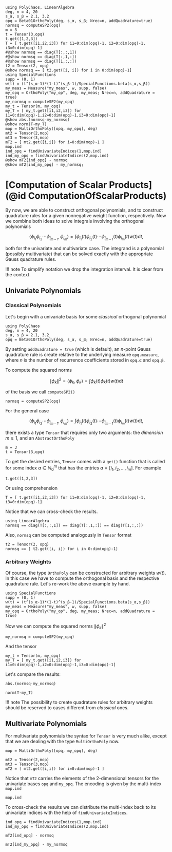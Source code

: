 ```@setup mysetup
using PolyChaos, LinearAlgebra
deg, n = 4, 20
s_α, s_β = 2.1, 3.2
opq = Beta01OrthoPoly(deg, s_α, s_β; Nrec=n, addQuadrature=true)
normsq = computeSP2(opq)
m = 3
t = Tensor(3,opq)
t.get([1,2,3])
T = [ t.get([i1,i2,i3]) for i1=0:dim(opq)-1, i2=0:dim(opq)-1, i3=0:dim(opq)-1]
#@show normsq == diag(T[:,:,1])
#@show normsq == diag(T[:,1,:])
#@show normsq == diag(T[1,:,:])
t2 = Tensor(2, opq)
@show normsq == [ t2.get([i, i]) for i in 0:dim(opq)-1]
using SpecialFunctions
supp = (0, 1)
w(t) = (t^(s_α-1)*(1-t)^(s_β-1)/SpecialFunctions.beta(s_α,s_β))
my_meas = Measure("my_meas", w, supp, false)
my_opq = OrthoPoly("my_op", deg, my_meas; Nrec=n, addQuadrature = true)
my_normsq = computeSP2(my_opq)
my_t = Tensor(m, my_opq)
my_T = [ my_t.get([i1,i2,i3]) for i1=0:dim(opq)-1,i2=0:dim(opq)-1,i3=0:dim(opq)-1]
@show abs.(normsq-my_normsq)
@show norm(T-my_T)
mop = MultiOrthoPoly([opq, my_opq], deg)
mt2 = Tensor(2,mop)
mt3 = Tensor(3,mop)
mT2 = [ mt2.get([i,i]) for i=0:dim(mop)-1 ]
mop.ind
ind_opq = findUnivariateIndices(1,mop.ind)
ind_my_opq = findUnivariateIndices(2,mop.ind)
@show mT2[ind_opq] - normsq
@show mT2[ind_my_opq] - my_normsq;
```
# [Computation of Scalar Products](@id ComputationOfScalarProducts)
By now, we are able to construct orthogonal polynomials, and to construct quadrature rules for a given nonnegative weight function, respectively.
Now we combine both ideas to solve integrals involving the orthogonal polynomials
```math
\langle \phi_{i_1} \phi_{i_2} \cdots \phi_{i_{m-1}}, \phi_{i_m} \rangle
= \int \phi_{i_1}(t) \phi_{i_2}(t) \cdots \phi_{i_{m-1}}(t) \phi_{i_m}(t) w(t) \mathrm{d} t,
```
both for the univariate and multivariate case.
The integrand is a polynomial (possibly multivariate) that can be solved exactly with the appropriate Gauss quadrature rules.

!!! note
    To simplify notation we drop the integration interval.
    It is clear from the context.


## Univariate Polynomials
### Classical Polynomials
Let's begin with a univariate basis for some *classical* orthogonal polynomial


```@example mysetup
using PolyChaos
deg, n = 4, 20
s_α, s_β = 2.1, 3.2
opq = Beta01OrthoPoly(deg, s_α, s_β; Nrec=n, addQuadrature=true)
```

By setting `addQuadrature = true` (which is default), an $n$-point Gauss quadrature rule is create relative to the underlying measure `opq.measure`, where $n$ is the number of recurrence coefficients stored in `opq.α` and `opq.β`.

To compute the squared norms
```math
\| \phi_k \|^2 = \langle \phi_k, \phi_k  \rangle
= \int \phi_k(t) \phi_k(t) w(t) \mathrm{d} t
```

of the basis we call `computeSP2()`


```@example mysetup
normsq = computeSP2(opq)
```

For the general case
```math
\langle \phi_{i_1} \phi_{i_2} \cdots \phi_{i_{m-1}}, \phi_{i_m} \rangle
= \int \phi_{i_1}(t) \phi_{i_2}(t) \cdots \phi_{i_{m-1}}(t) \phi_{i_m}(t) w(t) \mathrm{d} t,
```
there exists a type `Tensor` that requires only two arguments: the *dimension* $m \geq 1$, and an `AbstractOrthoPoly`


```@example mysetup
m = 3
t = Tensor(3,opq)
```

To get the desired entries, `Tensor` comes with a `get()` function that is called for some index $a \in \mathbb{N}_0^m$ that has the entries $a = [i_1, i_2, \dots, i_m]$.
For example



```@example mysetup
t.get([1,2,3])
```

Or using comprehension


```@example mysetup
T = [ t.get([i1,i2,i3]) for i1=0:dim(opq)-1, i2=0:dim(opq)-1, i3=0:dim(opq)-1]
```

Notice that we can cross-check the results.


```@example mysetup
using LinearAlgebra
normsq == diag(T[:,:,1]) == diag(T[:,1,:]) == diag(T[1,:,:])
```

Also, `normsq` can be computed analogously in `Tensor` format


```@example mysetup
t2 = Tensor(2, opq)
normsq == [ t2.get([i, i]) for i in 0:dim(opq)-1]
```

### Arbitrary Weights
Of course, the type `OrthoPoly` can be constructed for arbitrary weights $w(t)$.
In this case we have to compute the orthogonal basis and the respective quadrature rule.
Let's re-work the above example by hand.


```@example mysetup
using SpecialFunctions
supp = (0, 1)
w(t) = (t^(s_α-1)*(1-t)^(s_β-1)/SpecialFunctions.beta(s_α,s_β))
my_meas = Measure("my_meas", w, supp, false)
my_opq = OrthoPoly("my_op", deg, my_meas; Nrec=n, addQuadrature = true)
```

Now we can compute the squared norms $\| \phi_k \|^2$


```@example mysetup
my_normsq = computeSP2(my_opq)
```

And the tensor


```@example mysetup
my_t = Tensor(m, my_opq)
my_T = [ my_t.get([i1,i2,i3]) for i1=0:dim(opq)-1,i2=0:dim(opq)-1,i3=0:dim(opq)-1]
```

Let's compare the results:

```@example mysetup
abs.(normsq-my_normsq)
```

```@example mysetup
norm(T-my_T)
```

!!! note
    The possibility to create quadrature rules for arbitrary weights should be reserved to cases different from *classical* ones.

## Multivariate Polynomials
For multivariate polynomials the syntax for `Tensor` is very much alike, except that we are dealing with the type `MultiOrthoPoly` now.


```@example mysetup
mop = MultiOrthoPoly([opq, my_opq], deg)
```


```@example mysetup
mt2 = Tensor(2,mop)
mt3 = Tensor(3,mop)
mT2 = [ mt2.get([i,i]) for i=0:dim(mop)-1 ]
```

Notice that `mT2` carries the elements of the 2-dimensional tensors for the univariate bases `opq` and `my_opq`.
The encoding is given by the multi-index `mop.ind`


```@example mysetup
mop.ind
```

To cross-check the results we can distribute the multi-index back to its univariate indices with the help of `findUnivariateIndices`.


```@example mysetup
ind_opq = findUnivariateIndices(1,mop.ind)
ind_my_opq = findUnivariateIndices(2,mop.ind)
```

```@example mysetup
mT2[ind_opq] - normsq
```

```@example mysetup
mT2[ind_my_opq] - my_normsq
```
